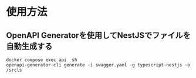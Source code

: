 # 使用方法
## OpenAPI Generatorを使用してNestJSでファイルを自動生成する

```
docker compose exec api  sh
openapi-generator-cli generate -i swagger.yaml -g typescript-nestjs -o /srcls
```
